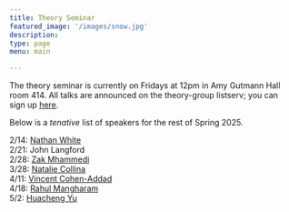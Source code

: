 ```yaml
---
title: Theory Seminar
featured_image: '/images/snow.jpg'
description:
type: page
menu: main

---
```


The theory seminar is currently on Fridays at 12pm in Amy Gutmann Hall room 414.
All talks are announced on the theory-group listserv; you can sign up [here](https://lists.seas.upenn.edu/mailman/listinfo/theory-group).

Below is a *tenative* list of speakers for the rest of Spring 2025.

2/14: [Nathan White](https://www.seas.upenn.edu/~nathanlw/)   
2/21: John Langford   
2/28: [Zak Mhammedi](https://www.zakmhammedi.com/)   
3/28: [Natalie Collina](https://www.seas.upenn.edu/~ncollina/)   
4/11: [Vincent Cohen-Addad](https://www.di.ens.fr/~vcohen/)   
4/18: [Rahul Mangharam](https://www.seas.upenn.edu/~rahulm/)   
5/2: [Huacheng Yu](https://www.cs.princeton.edu/~hy2/)   

<!-- Talks will resume again in January. -->
